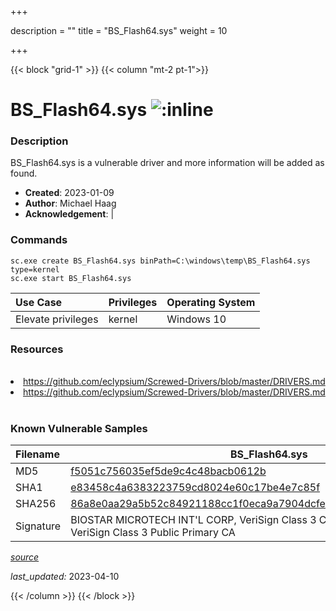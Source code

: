 +++

description = ""
title = "BS_Flash64.sys"
weight = 10

+++


{{< block "grid-1" >}}
{{< column "mt-2 pt-1">}}


# BS_Flash64.sys ![:inline](/images/twitter_verified.png) 


### Description

BS_Flash64.sys is a vulnerable driver and more information will be added as found.

- **Created**: 2023-01-09
- **Author**: Michael Haag
- **Acknowledgement**:  | [](https://twitter.com/)

### Commands

```
sc.exe create BS_Flash64.sys binPath=C:\windows\temp\BS_Flash64.sys type=kernel
sc.exe start BS_Flash64.sys
```

| Use Case | Privileges | Operating System | 
|:---- | ---- | ---- |
| Elevate privileges | kernel | Windows 10 |

### Resources
<br>
<li><a href=" https://github.com/eclypsium/Screwed-Drivers/blob/master/DRIVERS.md"> https://github.com/eclypsium/Screwed-Drivers/blob/master/DRIVERS.md</a></li>
<li><a href="https://github.com/eclypsium/Screwed-Drivers/blob/master/DRIVERS.md">https://github.com/eclypsium/Screwed-Drivers/blob/master/DRIVERS.md</a></li>
<br>

### Known Vulnerable Samples

| Filename | BS_Flash64.sys |
|:---- | ---- | 
| MD5 | <a href="https://www.virustotal.com/gui/file/f5051c756035ef5de9c4c48bacb0612b">f5051c756035ef5de9c4c48bacb0612b</a> |
| SHA1 | <a href="https://www.virustotal.com/gui/file/e83458c4a6383223759cd8024e60c17be4e7c85f">e83458c4a6383223759cd8024e60c17be4e7c85f</a> |
| SHA256 | <a href="https://www.virustotal.com/gui/file/86a8e0aa29a5b52c84921188cc1f0eca9a7904dcfe09544602933d8377720219">86a8e0aa29a5b52c84921188cc1f0eca9a7904dcfe09544602933d8377720219</a> |
| Signature | BIOSTAR MICROTECH INT&#39;L CORP, VeriSign Class 3 Code Signing 2004 CA, VeriSign Class 3 Public Primary CA   |


[*source*](https://github.com/magicsword-io/LOLDrivers/tree/main/yaml/bs_flash64.yaml)

*last_updated:* 2023-04-10








{{< /column >}}
{{< /block >}}
